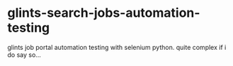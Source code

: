 # glints-search-jobs-automation-testing
glints job portal automation testing with selenium python. quite complex if i do say so...
